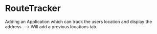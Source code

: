 RouteTracker
============
Adding  an Application which can track the users location and display the address. 
--> Will add a previous locations tab.
